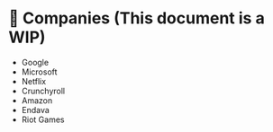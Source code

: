 # 🚧 Companies (This document is a WIP)

- Google
- Microsoft
- Netflix
- Crunchyroll
- Amazon
- Endava
- Riot Games
